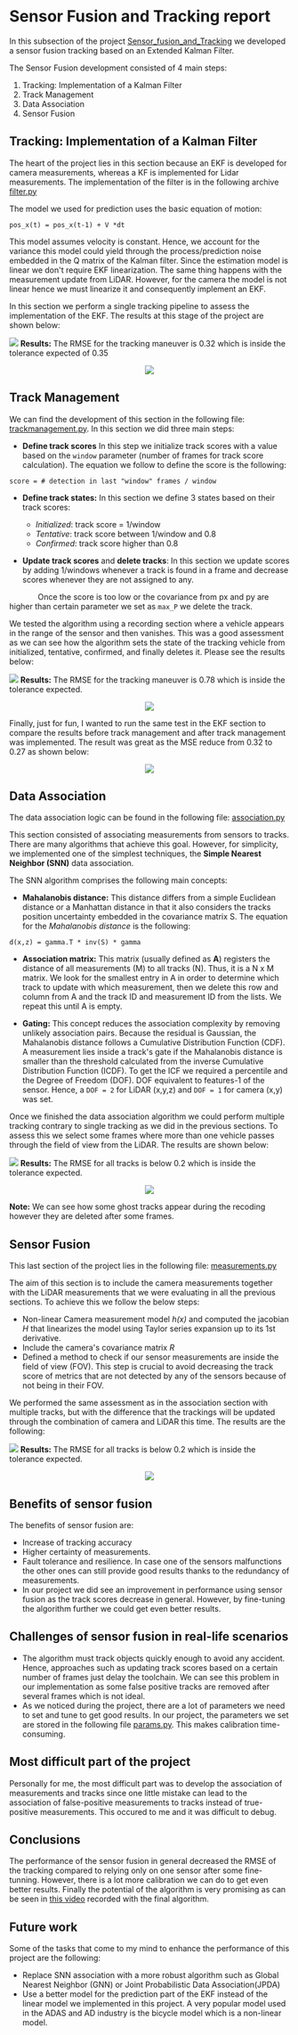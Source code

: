 # Sensor Fusion and Tracking report

In this subsection of the project [Sensor_fusion_and_Tracking](./) we developed a sensor fusion tracking based on an Extended Kalman Filter. 

The Sensor Fusion development consisted of 4 main steps:

1. Tracking: Implementation of a Kalman Filter
2. Track Management
3. Data Association
4. Sensor Fusion

## Tracking: Implementation of a Kalman Filter

The heart of the project lies in this section because an EKF is developed for camera measurements, whereas a KF is implemented for Lidar measurements. The implementation of the filter is in the following archive [filter.py](./student/filter.py)

The model we used for prediction uses the basic equation of motion:

```
pos_x(t) = pos_x(t-1) + V *dt
```

This model assumes velocity is constant. Hence, we account for the variance this model could yield through the process/prediction noise embedded in the Q matrix of the Kalman filter. Since the estimation model is linear we don't require EKF linearization. The same thing happens with the measurement update from LiDAR. However, for the camera the model is not linear hence we must linearize it and consequently implement an EKF. 

In this section we perform a single tracking pipeline to assess the implementation of the EKF. The results at this stage of the project are shown below:

<img src = "./documentation/sensor_fusion/ekf_single_tracking.gif"/></center>
**Results:** The RMSE for the tracking maneuver is 0.32 which is inside the tolerance expected of 0.35
<center><img src = "./documentation/sensor_fusion/EKF.png"/></center>



## Track Management

We can find the development of this section in the following file: [trackmanagement.py](./student/trackmanagement.py). In this section we did three main steps:

* **Define track scores** In this step we initialize track scores with a value based on the `window` parameter (number of frames for track score calculation). The equation we follow to define the score is the following:

```
score = # detection in last "window" frames / window
```

* **Define track states:** In this section we define 3 states based on their track scores:
  * *Initialized*: track score = 1/window
  * *Tentative*: track score between 1/window and 0.8 
  * *Confirmed*: track score higher than 0.8

* **Update track scores** and **delete tracks**: In this section we update scores by adding 1/windows whenever a track is found in a frame and decrease scores whenever they are not assigned to any. 

&nbsp;&nbsp;&nbsp;&nbsp;&nbsp;&nbsp;&nbsp;&nbsp;&nbsp;&nbsp;&nbsp;&nbsp;&nbsp;Once the score is too low or the covariance from px and py are higher than certain parameter we set as `max_P` we delete the track.

We tested the algorithm using a recording section where a vehicle appears in the range of the sensor and then vanishes. This was a good assessment as we can see how the algorithm sets the state of the tracking vehicle from initialized, tentative, confirmed, and finally deletes it. Please see the results below:

<img src = "./documentation/sensor_fusion/track_management.gif"/></center>
**Results:** The RMSE for the tracking maneuver is 0.78 which is inside the tolerance expected.
<center><img src = "./documentation/sensor_fusion/track_management_performance.png"/></center>

Finally, just for fun, I wanted to run the same test in the EKF section to compare the results before track management and after track management was implemented. The result was great as the MSE reduce from 0.32 to 0.27 as shown below:

<center><img src = "./documentation/sensor_fusion/ekf_performance_after_trackmanagement.png"/></center>


## Data Association

The data association logic can be found in the following file: [association.py](./student/association.py)

 This section consisted of associating measurements from sensors to tracks. There are many algorithms that achieve this goal. However, for simplicity, we implemented one of the simplest techniques, the **Simple Nearest Neighbor (SNN)** data association.

 The SNN algorithm comprises the following main concepts:

 * **Mahalanobis distance:** This distance differs from a simple Euclidean distance or a Manhattan distance in that it also considers the tracks position uncertainty embedded in the covariance matrix S. The equation for the *Mahalanobis distance* is the following:

 ```
d(x,z) = gamma.T * inv(S) * gamma
 ```
 * **Association matrix:** This matrix (usually defined as **A**) registers the distance of all measurements (M) to all tracks (N). Thus, it is a N x M matrix. We look for the smallest entry in A in order to determine which track to update with which measurement, then we delete this row and column from A and the track ID and measurement ID from the lists. We repeat this until A is empty.

* **Gating:** This concept reduces the association complexity by removing unlikely association pairs. Because the residual is Gaussian, the Mahalanobis distance follows a Cumulative Distribution Function (CDF). A measurement lies inside a track's gate if the Mahalanobis distance is smaller than the threshold calculated from the inverse Cumulative Distribution Function (ICDF). To get the ICF we required a percentile and the Degree of Freedom (DOF). DOF equivalent to features-1 of the sensor. Hence, a `DOF = 2` for LiDAR (x,y,z) and `DOF = 1` for camera (x,y) was set. 

Once we finished the data association algorithm we could perform multiple tracking contrary to single tracking as we did in the previous sections. To assess this we select some frames where more than one vehicle passes through the field of view from the LiDAR. The results are shown below:

<img src = "./documentation/sensor_fusion/association_multiple_tracking.gif"/></center>
**Results:** The RMSE for all tracks is below 0.2 which is inside the tolerance expected.
<center><img src = "./documentation/sensor_fusion/association_multiple_tracking_performance.png"/></center>

**Note:** We can see how some ghost tracks appear during the recoding however they are deleted after some frames. 


## Sensor Fusion

This last section of the project lies in the following file: [measurements.py](./student/measurements.py)

The aim of this section is to include the camera measurements together with the LiDAR measurements that we were evaluating in all the previous sections. To achieve this we follow the below steps:

* Non-linear Camera measurement model *h(x)* and computed the jacobian *H* that linearizes the model using Taylor series expansion up to its 1st derivative. 
* Include the camera's covariance matrix *R*
* Defined a method to check if our sensor measurements are inside the field of view (FOV). This step is crucial to avoid decreasing the track score of metrics that are not detected by any of the sensors because of not being in their FOV.


We performed the same assessment as in the association section with multiple tracks, but with the difference that the trackings will be updated through the combination of camera and LiDAR this time. The results are the following:

<img src = "./documentation/sensor_fusion/measurement_sensor_fusion.gif"/></center>
**Results:** The RMSE for all tracks is below 0.2 which is inside the tolerance expected.
<center><img src = "./documentation/sensor_fusion/measurement_sensor_fusion_performance.png"/></center>

## Benefits of sensor fusion

The benefits of sensor fusion are:

* Increase of tracking accuracy 
* Higher certainty of measurements. 
* Fault tolerance and resilience. In case one of the sensors malfunctions the other ones can still provide good results thanks to the redundancy of measurements.
* In our project we did see an improvement in performance using sensor fusion as the track scores decrease in general. However, by fine-tuning the algorithm further we could get even better results.

## Challenges of sensor fusion in real-life scenarios

* The algorithm must track objects quickly enough to avoid any accident. Hence, approaches such as updating track scores based on a certain number of frames just delay the toolchain. We can see this problem in our implementation as some false positive tracks are removed after several frames which is not ideal. 
* As we noticed during the project, there are a lot of parameters we need to set and tune to get good results. In our project, the parameters we set are stored in the following file [params.py](./misc/params.py). This makes calibration time-consuming.

## Most difficult part of the project


Personally for me, the most difficult part was to develop the association of measurements and tracks since one little mistake can lead to the association of false-positive measurements to tracks instead of true-positive measurements. This occured to me and it was difficult to debug. 

## Conclusions

The performance of the sensor fusion in general decreased the RMSE of the tracking compared to relying only on one sensor after some fine-tunning. However, there is a lot more calibration we can do to get even better results. Finally the potential of the algorithm is very promising as can be seen in [this video](./documentation/sensor_fusion/sensor_fusion_video.mp4) recorded with the final algorithm. 

## Future work

Some of the tasks that come to my mind to enhance the performance of this project are the following:

* Replace SNN association with a more robust algorithm such as Global Nearest Neighbor (GNN) or Joint Probabilistic Data Association(JPDA)
* Use a better model for the prediction part of the EKF instead of the linear model we implemented in this project. A very popular model used in the ADAS and AD industry is the bicycle model which is a non-linear model.